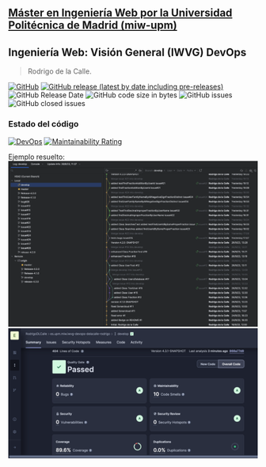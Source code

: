 ## [Máster en Ingeniería Web por la Universidad Politécnica de Madrid (miw-upm)](http://miw.etsisi.upm.es)
## Ingeniería Web: Visión General (IWVG) DevOps
> Rodrigo de la Calle.

[![GitHub](https://img.shields.io/github/license/rodrigoDLCalle/iwvg-devops-delacalle-rodrigo?color=informational)](https://github.com/rodrigoDLCalle/iwvg-devops-delacalle-rodrigo/blob/develop/LICENSE.md)
[![GitHub release (latest by date including pre-releases)](https://img.shields.io/github/v/release/rodrigoDLCalle/iwvg-devops-delacalle-rodrigo?color=informational)](https://github.com/rodrigoDLCalle/iwvg-devops-delacalle-rodrigo/releases)
![GitHub Release Date](https://img.shields.io/github/release-date/rodrigoDLCalle/iwvg-devops-delacalle-rodrigo?color=informational)
![GitHub code size in bytes](https://img.shields.io/github/languages/code-size/rodrigoDLCalle/iwvg-devops-delacalle-rodrigo)
![GitHub issues](https://img.shields.io/github/issues/rodrigoDLCalle/iwvg-devops-delacalle-rodrigo?color=important)
![GitHub closed issues](https://img.shields.io/github/issues-closed/rodrigoDLCalle/iwvg-devops-delacalle-rodrigo?color=informational)

### Estado del código
[![DevOps](https://github.com/rodrigoDLCalle/iwvg-devops-delacalle-rodrigo/actions/workflows/test-sonar.yml/badge.svg)](https://github.com/rodrigoDLCalle/iwvg-devops-delacalle-rodrigo/actions/workflows/test-sonar.yml)
[![Maintainability Rating](https://sonarcloud.io/api/project_badges/measure?project=RodrigoDLCalle_iwvg-devops-delacalle-rodrigo&metric=sqale_rating)](https://sonarcloud.io/summary/new_code?id=RodrigoDLCalle_iwvg-devops-delacalle-rodrigo)

Ejemplo resuelto:
![](./tree.png)
![](./coverage.png)
